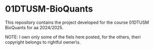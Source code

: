 # 01DTUSM-BioQuants
This repository contains the project developed for the course  01DTUSM BioQuants for aa 2024/2025.

NOTE: I own only some of the fiels here posted, for the others, theri copyright belongs to rightful owner\s.
